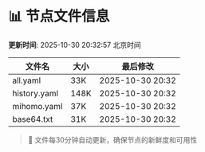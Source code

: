 # 📊 节点文件信息

**更新时间**: 2025-10-30 20:32:57 北京时间

| 文件名 | 大小 | 最后修改 |
|--------|------|----------|
| all.yaml | 33K | 2025-10-30 20:32 |
| history.yaml | 148K | 2025-10-30 20:32 |
| mihomo.yaml | 37K | 2025-10-30 20:32 |
| base64.txt | 31K | 2025-10-30 20:32 |

> 🔄 文件每30分钟自动更新，确保节点的新鲜度和可用性
